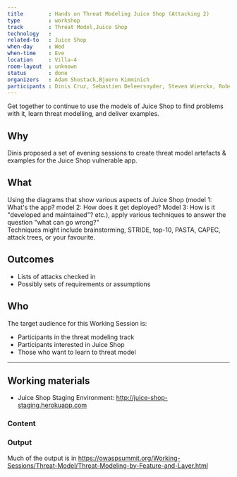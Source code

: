 ```yaml
---
title        : Hands on Threat Modeling Juice Shop (Attacking 2)
type         : workshop
track        : Threat Model,Juice Shop
technology   :
related-to   : Juice Shop
when-day     : Wed
when-time    : Eve
location     : Villa-4
room-layout  : unknown
status       : done
organizers   : Adam Shostack,Bjoern Kimminich
participants : Dinis Cruz, Sebastien Deleersnyder, Steven Wierckx, Robert Hurlbut
---
```


Get together to continue to use the models of Juice Shop to find problems with it, learn threat modelling, and deliver examples.

## Why

Dinis proposed a set of evening sessions to create threat model artefacts & examples for the Juice Shop vulnerable app.

## What

Using the diagrams that show various aspects of Juice Shop (model 1: What's the app?  model 2: How does it get deployed?  Model 3: How is it "developed and maintained"? etc.), apply various techniques to answer the question "what can go wrong?"  
Techniques might include brainstorming, STRIDE, top-10, PASTA, CAPEC, attack trees, or your favourite.

## Outcomes

- Lists of attacks checked in  
- Possibly sets of requirements or assumptions

## Who

The target audience for this Working Session is:

- Participants in the threat modeling track
- Participants interested in Juice Shop
- Those who want to learn to threat model

--- 

## Working materials

* Juice Shop Staging Environment: <http://juice-shop-staging.herokuapp.com>

### Content
### Output

Much of the output is in <https://owaspsummit.org/Working-Sessions/Threat-Model/Threat-Modeling-by-Feature-and-Layer.html>


